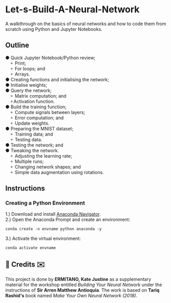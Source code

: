 # Let-s-Build-A-Neural-Network
A walkthrough on the basics of neural networks and how to code them from scratch using Python and Jupyter Notebooks.

## Outline
● Quick Jupyter Notebook/Python review;</br>
&emsp;⚬ Print;</br>
&emsp;⚬ For loops; and</br>
&emsp;⚬ Arrays.</br>
● Creating functions and initialising the network;</br>
● Initialise weights;</br>
● Query the network; </br>
&emsp;⚬ Matrix computation; and</br>
&emsp;⚬Activation function.</br>
● Build the training function;</br>
&emsp;⚬ Compute signals between layers;</br>
&emsp;⚬ Error computation; and</br>
&emsp;⚬ Update weights.</br>
● Preparing the MNIST dataset; </br>
&emsp;⚬ Training data; and</br>
&emsp;⚬ Testing data.</br>
● Testing the network; and</br>
● Tweaking the network. </br>
&emsp;⚬ Adjusting the learning rate;</br>
&emsp;⚬ Multiple runs;</br>
&emsp;⚬ Changing network shapes; and</br>
&emsp;⚬ Simple data augmentation using rotations.</br>

## Instructions
### Creating a Python Environment
1.) Download and install <a href="https://www.anaconda.com/download/">Anaconda Navigator</a>.</br>
2.) Open the Anaconda Prompt and create an environment:</br>
```
conda create -n envname python anaconda -y
```
3.) Activate the virtual environment:
```
conda activate envname
```

<h2>💌 Credits ✉️</h2>
This project is done by <b>ERMITANO, Kate Justine</b> as a supplementary material for the workshop entitled <i>Building Your Neural Network</i> under the instructions of <b>Sir Arren Matthew Antioquia</b>. The work is based on <b>Tariq Rashid's</b> book named <i>Make Your Own Neural Network (2018)</i>. 
